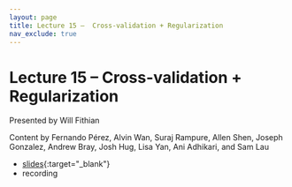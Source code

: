 ```yaml
---
layout: page
title: Lecture 15 –  Cross-validation + Regularization
nav_exclude: true
---
```


# Lecture 15 –  Cross-validation + Regularization

Presented by Will Fithian

Content by Fernando Pérez, Alvin Wan, Suraj Rampure, Allen Shen, Joseph Gonzalez, Andrew Bray, Josh Hug, Lisa Yan, Ani Adhikari, and Sam Lau

- [slides](https://docs.google.com/presentation/d/16uKV7Ptvr8n0hZnrR0HOz0T2L-BNcYN-QwscTu7E6R0/edit?usp=sharing){:target="_blank"}
- recording